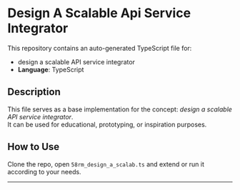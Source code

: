 # Design A Scalable Api Service Integrator

This repository contains an auto-generated TypeScript file for:

- design a scalable API service integrator
- **Language**: TypeScript

## Description

This file serves as a base implementation for the concept: *design a scalable API service integrator*.  
It can be used for educational, prototyping, or inspiration purposes.

## How to Use

Clone the repo, open `58rm_design_a_scalab.ts` and extend or run it according to your needs.

---


